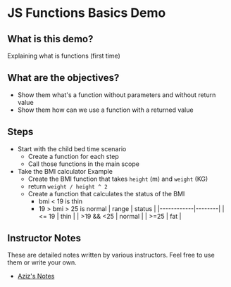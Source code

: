 # JS Functions Basics Demo

## What is this demo?

Explaining what is functions (first time)

## What are the objectives?

- Show them what's a function without parameters and without return value
- Show them how can we use a function with a returned value

## Steps

- Start with the child bed time scenario
  - Create a function for each step
  - Call those functions in the main scope
- Take the BMI calculator Example
  - Create the BMI function that takes `height` (m) and `weight` (KG)
  - return `weight / height ^ 2`
  - Create a function that calculates the status of the BMI
    - bmi < 19 is thin
    - 19 > bmi > 25 is normal
      | range | status |
      |------------|--------|
      | <= 19 | thin |
      | >19 && <25 | normal |
      | >=25 | fat |

## Instructor Notes

These are detailed notes written by various instructors. Feel free to use them or write your own.

- [Aziz's Notes](https://github.com/JoinCODED/DEMO-Template/blob/main/aziz.md)
